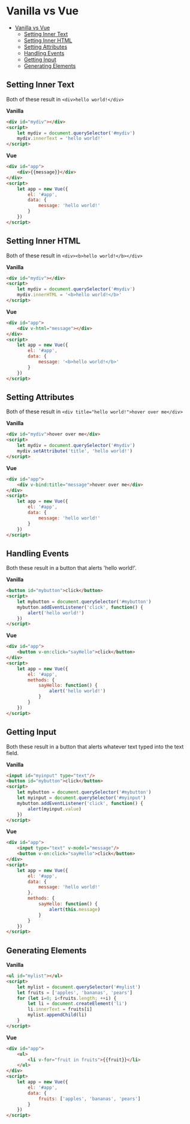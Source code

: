 

# Vanilla vs Vue

- [Vanilla vs Vue](#vanilla-vs-vue)
  - [Setting Inner Text](#setting-inner-text)
  - [Setting Inner HTML](#setting-inner-html)
  - [Setting Attributes](#setting-attributes)
  - [Handling Events](#handling-events)
  - [Getting Input](#getting-input)
  - [Generating Elements](#generating-elements)


## Setting Inner Text

Both of these result in `<div>hello world!</div>`

**Vanilla**
```html
<div id="mydiv"></div>
<script>
    let mydiv = document.querySelector('#mydiv')
    mydiv.innerText = 'hello world!'
</script>
```

**Vue**
```html
<div id="app">
    <div>{{message}}</div>
</div>
<script>
    let app = new Vue({
        el: '#app',
        data: {
            message: 'hello world!'
        }
    })
</script>
```

## Setting Inner HTML

Both of these result in `<div><b>hello world!</b></div>`

**Vanilla**
```html
<div id="mydiv"></div>
<script>
    let mydiv = document.querySelector('#mydiv')
    mydiv.innerHTML = '<b>hello world!</b>'
</script>
```

**Vue**
```html
<div id="app">
    <div v-html="message"></div>
</div>
<script>
    let app = new Vue({
        el: '#app',
        data: {
            message: '<b>hello world!</b>'
        }
    })
</script>
```

## Setting Attributes

Both of these result in `<div title="hello world!">hover over me</div>`


**Vanilla**
```html
<div id="mydiv">hover over me</div>
<script>
    let mydiv = document.querySelector('#mydiv')
    mydiv.setAttribute('title', 'hello world!')
</script>
```

**Vue**
```html
<div id="app">
    <div v-bind:title="message">hover over me</div>
</div>
<script>
    let app = new Vue({
        el: '#app',
        data: {
            message: 'hello world!'
        }
    })
</script>
```


## Handling Events

Both these result in a button that alerts 'hello world!'.

**Vanilla**
```html
<button id="mybutton">click</button>
<script>
    let mybutton = document.querySelector('#mybutton')
    mybutton.addEventListener('click', function() {
        alert('hello world!')
    })
</script>
```

**Vue**
```html
<div id="app">
    <button v-on:click="sayHello">click</button>
</div>
<script>
    let app = new Vue({
        el: '#app',
        methods: {
            sayHello: function() {
                alert('hello world!')
            }
        }
    })
</script>
```

## Getting Input

Both these result in a button that alerts whatever text typed into the text field.

**Vanilla**
```html
<input id="myinput" type="text"/>
<button id="mybutton">click</button>
<script>
    let mybutton = document.querySelector('#mybutton')
    let myinput = document.querySelector('#myinput')
    mybutton.addEventListener('click', function() {
        alert(myinput.value)
    })
</script>
```

**Vue**
```html
<div id="app">
    <input type="text" v-model="message"/>
    <button v-on:click="sayHello">click</button>
</div>
<script>
    let app = new Vue({
        el: '#app',
        data: {
            message: 'hello world!'
        },
        methods: {
            sayHello: function() {
                alert(this.message)
            }
        }
    })
</script>
```

## Generating Elements


**Vanilla**
```html
<ul id="mylist"></ul>
<script>
    let mylist = document.querySelector('#mylist')
    let fruits = ['apples', 'bananas', 'pears']
    for (let i=0; i<fruits.length; ++i) {
        let li = document.createElement('li')
        li.innerText = fruits[i]
        mylist.appendChild(li)
    }
</script>
```

**Vue**
```html
<div id="app">
    <ul>
        <li v-for="fruit in fruits">{{fruit}}</li>
    </ul>
</div>
<script>
    let app = new Vue({
        el: '#app',
        data: {
            fruits: ['apples', 'bananas', 'pears']
        }
    })
</script>
```
